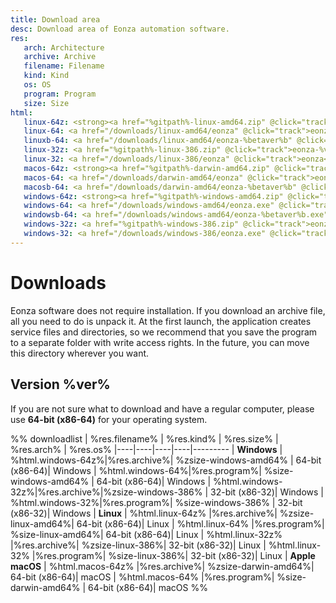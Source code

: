 ```yaml
---
title: Download area
desc: Download area of Eonza automation software.
res:
   arch: Architecture
   archive: Archive
   filename: Filename
   kind: Kind
   os: OS
   program: Program
   size: Size
html:
   linux-64z: <strong><a href="%gitpath%-linux-amd64.zip" @click="track">eonza-%ver%-linux-amd64.zip</a></strong>
   linux-64: <a href="/downloads/linux-amd64/eonza" @click="track">eonza</a>
   linuxb-64: <a href="/downloads/linux-amd64/eonza-%betaver%b" @click="track">eonza</a>
   linux-32z: <a href="%gitpath%-linux-386.zip" @click="track">eonza-%ver%-linux-386.zip</a>
   linux-32: <a href="/downloads/linux-386/eonza" @click="track">eonza</a>
   macos-64z: <strong><a href="%gitpath%-darwin-amd64.zip" @click="track">eonza-%ver%-darwin-amd64.zip</a></strong>
   macos-64: <a href="/downloads/darwin-amd64/eonza" @click="track">eonza</a>
   macosb-64: <a href="/downloads/darwin-amd64/eonza-%betaver%b" @click="track">eonza</a>
   windows-64z: <strong><a href="%gitpath%-windows-amd64.zip" @click="track">eonza-%ver%-windows-amd64.zip</a></strong>
   windows-64: <a href="/downloads/windows-amd64/eonza.exe" @click="track">eonza.exe</a>
   windowsb-64: <a href="/downloads/windows-amd64/eonza-%betaver%b.exe" @click="track">eonza.exe</a>
   windows-32z: <a href="%gitpath%-windows-386.zip" @click="track">eonza-%ver%-windows-386.zip</a>
   windows-32: <a href="/downloads/windows-386/eonza.exe" @click="track">eonza.exe</a>
---
```

# Downloads

Eonza software does not require installation. If you download an archive file, all you need to do is unpack it. At the first launch, the application creates service files and directories, so we recommend that you save the program to a separate folder with write access rights. In the future, you can move this directory wherever you want.

## Version %ver%

If you are not sure what to download and have a regular computer, please use **64-bit (x86-64)** for your operating system.

%% downloadlist
| %res.filename% | %res.kind% | %res.size% | %res.arch% | %res.os%
|----|----|----|----|---------
| **Windows**
| %html.windows-64z%|%res.archive%| %zsize-windows-amd64% | 64-bit (x86-64)| Windows
| %html.windows-64%|%res.program%| %size-windows-amd64% | 64-bit (x86-64)| Windows
| %html.windows-32z%|%res.archive%|%zsize-windows-386%  | 32-bit (x86-32)| Windows
| %html.windows-32%|%res.program%| %size-windows-386% | 32-bit (x86-32)| Windows
| **Linux**
| %html.linux-64z% |%res.archive%| %zsize-linux-amd64%| 64-bit (x86-64)| Linux
| %html.linux-64% |%res.program%| %size-linux-amd64%| 64-bit (x86-64)| Linux
| %html.linux-32z% |%res.archive%| %zsize-linux-386%| 32-bit (x86-32)| Linux
| %html.linux-32% |%res.program%| %size-linux-386%| 32-bit (x86-32)| Linux
| **Apple macOS**
| %html.macos-64z% |%res.archive%| %zsize-darwin-amd64%| 64-bit (x86-64)| macOS
| %html.macos-64% |%res.program%| %size-darwin-amd64% | 64-bit (x86-64)| macOS
%%
<!--
## Beta version %betaver%

%% downloadbeta
| %res.os% | %res.filename% | %res.kind% | %res.size% | %res.arch%
|----|----|----|----|---------
| **Windows** | %html.windowsb-64%|%res.program%| %sizeb-windows-amd64% | 64-bit (x86-64)
| **Linux** | %html.linuxb-64% |%res.program%| %sizeb-linux-amd64%| 64-bit (x86-64)
| **Apple macOS**  | %html.macosb-64% |%res.program%| %sizeb-darwin-amd64% | 64-bit (x86-64)
%%
-->

